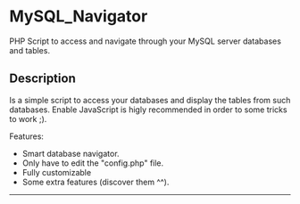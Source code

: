 MySQL_Navigator
===============

PHP Script to access and navigate through your MySQL server databases and tables.

## Description

Is a simple script to access your databases and display the tables from such databases. Enable JavaScript is higly recommended in order to some tricks to work ;).

Features:
 * Smart database navigator.
 * Only have to edit the "config.php" file.
 * Fully customizable
 * Some extra features (discover them ^^).
 
---------------------------------------------------------------------------------------
